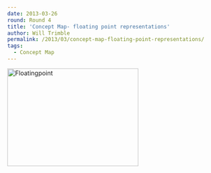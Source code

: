 ```yaml
---
date: 2013-03-26
round: Round 4
title: 'Concept Map- floating point representations'
author: Will Trimble
permalink: /2013/03/concept-map-floating-point-representations/
tags:
  - Concept Map
---
```

[<img class="alignnone size-medium wp-image-1918" alt="Floatingpoint" src="/software-carpentry-training-website/uploads/2013/03/Floatingpoint-300x225.png" width="300" height="225" />][1]

 [1]: /software-carpentry-training-website/uploads/2013/03/Floatingpoint.png
